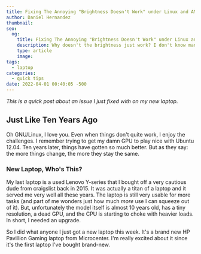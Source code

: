 ```yaml
---
title: Fixing The Annoying "Brightness Doesn't Work" under Linux and AMD Ryzen 5 APUs.
author: Daniel Hernandez
thumbnail: 
seo:
  og:
    title: Fixing The Annoying "Brightness Doesn't Work" under Linux and AMD Ryzen 5 APUs.
    description: Why doesn't the brightness just work? I don't know man, but here's how to fix it.
    type: article
    image:
tags:
  - laptop
categories:
  - quick tips
date: 2022-04-01 00:40:05 -500
---
```


*This is a quick post about an issue I just fixed with on my new laptop.*

## Just Like Ten Years Ago

Oh GNU/Linux, I love you. Even when things don't quite work, I enjoy the challenges. I remember trying to get my damn GPU to play nice with Ubuntu 12.04. Ten years later, things have gotten so much better. But as they say: the more things change, the more they stay the same. 

### New Laptop, Who's This?

My last laptop is a used Lenovo Y-series that I bought off a very cautious dude from craigslist back in 2015.
It was actually a titan of a laptop and it served me very well all these years. The laptop is still very usable for more tasks (and part of me wonders just how much *more* use I can squeeze out of it). But, unfortunately the model itself is almost 10 years old, has a tiny resolution, a dead GPU, and the CPU is starting to choke with heavier loads. In short, I needed an upgrade. 

So I did what anyone I just got a new laptop this week. It's a brand new HP Pavillion Gaming laptop from Microcenter. I'm really excited about it since it's the first laptop I've bought brand-new.  



